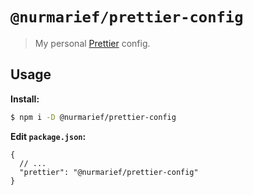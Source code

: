 # `@nurmarief/prettier-config`

> My personal [Prettier](https://prettier.io) config.

## Usage

**Install:**

```bash
$ npm i -D @nurmarief/prettier-config
```

**Edit `package.json`:**

```jsonc
{
  // ...
  "prettier": "@nurmarief/prettier-config"
}
```
